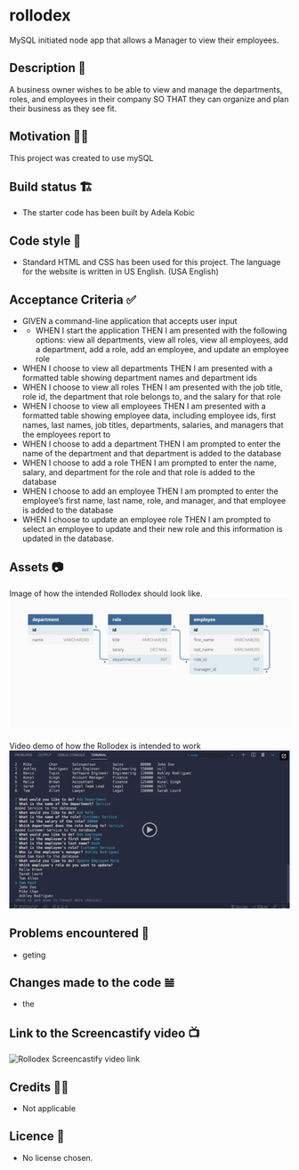 # rollodex
MySQL initiated node app that allows a Manager to view their employees. 

## Description 📜
A business owner wishes to be able to view and manage the departments, roles, and employees in their company SO THAT they can organize and plan their business as they see fit.

## Motivation 💪🏻
This project was created to use mySQL 

## Build status 🏗
* The starter code has been built by Adela Kobic 

## Code style 🔐
* Standard HTML and CSS has been used for this project. 
The language for the website is written in US English. (USA English)

## Acceptance Criteria ✅
* GIVEN a command-line application that accepts user input
* * WHEN I start the application
THEN I am presented with the following options: view all departments, view all roles, view all employees, add a department, add a role, add an employee, and update an employee role
* WHEN I choose to view all departments
THEN I am presented with a formatted table showing department names and department ids
* WHEN I choose to view all roles
THEN I am presented with the job title, role id, the department that role belongs to, and the salary for that role
* WHEN I choose to view all employees
THEN I am presented with a formatted table showing employee data, including employee ids, first names, last names, job titles, departments, salaries, and managers that the employees report to
* WHEN I choose to add a department
THEN I am prompted to enter the name of the department and that department is added to the database
* WHEN I choose to add a role
THEN I am prompted to enter the name, salary, and department for the role and that role is added to the database
* WHEN I choose to add an employee
THEN I am prompted to enter the employee’s first name, last name, role, and manager, and that employee is added to the database
* WHEN I choose to update an employee role
THEN I am prompted to select an employee to update and their new role and this information is updated in the database.

## Assets 📷
Image of how the intended Rollodex should look like. 
![Preview of Rollodex.](./assets/12-sql-homework-demo-01.png)

Video demo of how the Rollodex is intended to work
![Video of Rollodex.](./assets/12-sql-homework-video-thumbnail.png)

## Problems encountered 🤯
* geting 

## Changes made to the code 𝌡
* the 

## Link to the Screencastify video 📺
![Rollodex Screencastify video link](https://)

## Credits 💃🏻
* Not applicable 

## Licence 🪪
* No license chosen. 
